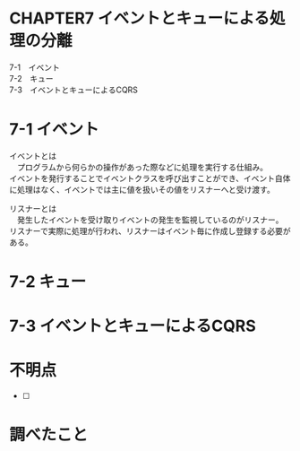# CHAPTER7 イベントとキューによる処理の分離
7-1　イベント  
7-2　キュー  
7-3　イベントとキューによるCQRS

# 7-1 イベント
イベントとは  
　プログラムから何らかの操作があった際などに処理を実行する仕組み。  
イベントを発行することでイベントクラスを呼び出すことができ、イベント自体に処理はなく、イベントでは主に値を扱いその値をリスナーへと受け渡す。

リスナーとは  
　発生したイベントを受け取りイベントの発生を監視しているのがリスナー。  
リスナーで実際に処理が行われ、リスナーはイベント毎に作成し登録する必要がある。


# 7-2 キュー


# 7-3 イベントとキューによるCQRS


# 不明点
- [ ] 


# 調べたこと

